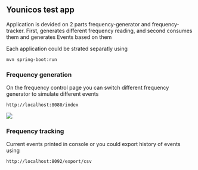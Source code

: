 ## Younicos test app

Application is devided on 2 parts frequency-generator and frequency-tracker. First, generates different
frequency reading, and second consumes them and generates Events based on them

Each application could be strated separatly using 

```mvn spring-boot:run```


### Frequency generation

On the frequency control page you can switch different frequency generator to simulate different events

```http://localhost:8080/index```

![](generators.png)

### Frequency tracking

Current events printed in console or you could export history of events using

```http://localhost:8092/export/csv```

